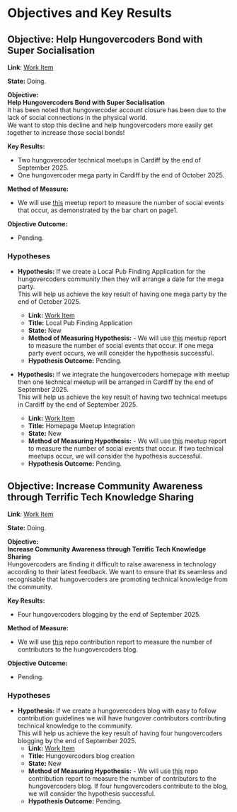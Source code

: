 # Objectives and Key Results

## Objective: Help Hungovercoders Bond with Super Socialisation

**Link**: [Work Item](https://dev.azure.com/griff182uk0203/Hungovercoders/_workitems/edit/302)

**State:** Doing.

**Objective:**  
**Help Hungovercoders Bond with Super Socialisation**  
It has been noted that hungovercoder account closure has been due to the lack of social connections in the physical world.  
We want to stop this decline and help hungovercoders more easily get together to increase those social bonds!

**Key Results:**

- Two hungovercoder technical meetups in Cardiff by the end of September 2025.
- One hungovercoder mega party in Cardiff by the end of October 2025.

**Method of Measure:**

- We will use [this](www.google.co.uk) meetup report to measure the number of social events that occur, as demonstrated by the bar chart on page1.

**Objective Outcome:**

- Pending.

### Hypotheses

- **Hypothesis:** If we create a Local Pub Finding Application for the hungovercoders community then they will arrange a date for the mega party.  
  This will help us achieve the key result of having one mega party by the end of October 2025.
  - **Link:** [Work Item](https://dev.azure.com/griff182uk0203/Hungovercoders/_workitems/edit/304)
  - **Title:** Local Pub Finding Application
  - **State:** New
  - **Method of Measuring Hypothesis:** - We will use [this](www.google.co.uk) meetup report to measure the number of social events that occur. If one mega party event occurs, we will consider the hypothesis successful.
  - **Hypothesis Outcome:** Pending.

- **Hypothesis:** If we integrate the hungovercoders homepage with meetup then one technical meetup will be arranged in Cardiff by the end of September 2025.  
  This will help us achieve the key result of having two technical meetups in Cardiff by the end of September 2025.
  - **Link:** [Work Item](https://dev.azure.com/griff182uk0203/Hungovercoders/_workitems/edit/305)
  - **Title:** Homepage Meetup Integration
  - **State:** New
  - **Method of Measuring Hypothesis:** - We will use [this](www.google.co.uk) meetup report to measure the number of social events that occur. If two technical meetups occur, we will consider the hypothesis successful.
  - **Hypothesis Outcome:** Pending.

## Objective: Increase Community Awareness through Terrific Tech Knowledge Sharing

**Link**: [Work Item](https://dev.azure.com/griff182uk0203/Hungovercoders/_workitems/edit/303)

**State:** Doing.

**Objective:**  
**Increase Community Awareness through Terrific Tech Knowledge Sharing**  
Hungovercoders are finding it difficult to raise awareness in technology according to their latest feedback.
We want to ensure that its seamless and recognisable that hungovercoders are promoting technical knowledge from the community.

**Key Results:**

- Four hungovercoders blogging by the end of September 2025.

**Method of Measure:**

- We will use [this](www.google.co.uk) repo contribution report to measure the number of contributors to the hungovercoders blog.

**Objective Outcome:**

- Pending.

### Hypotheses

- **Hypothesis:** If we create a hungovercoders blog with easy to follow contribution guidelines we will have hungover contributors contributing technical knowledge to the community.  
  This will help us achieve the key result of having four hungovercoders blogging by the end of September 2025.
  - **Link:** [Work Item](https://dev.azure.com/griff182uk0203/Hungovercoders/_workitems/edit/306)
  - **Title:** Hungovercoders blog creation
  - **State:** New
  - **Method of Measuring Hypothesis:** - We will use [this](www.google.co.uk) repo contribution report to measure the number of contributors to the hungovercoders blog. If four hungovercoders contribute to the blog, we will consider the hypothesis successful.
  - **Hypothesis Outcome:** Pending.
